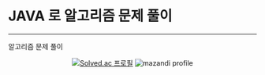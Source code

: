 # JAVA 로 알고리즘 문제 풀이
---
알고리즘 문제 풀이

<div align=center>


[![Solved.ac
프로필](http://mazassumnida.wtf/api/v2/generate_badge?boj=woowoon920)](https://solved.ac/woowoon920)
![mazandi profile](http://mazandi.herokuapp.com/api?handle=woowoon920&theme=cold)

</div>
